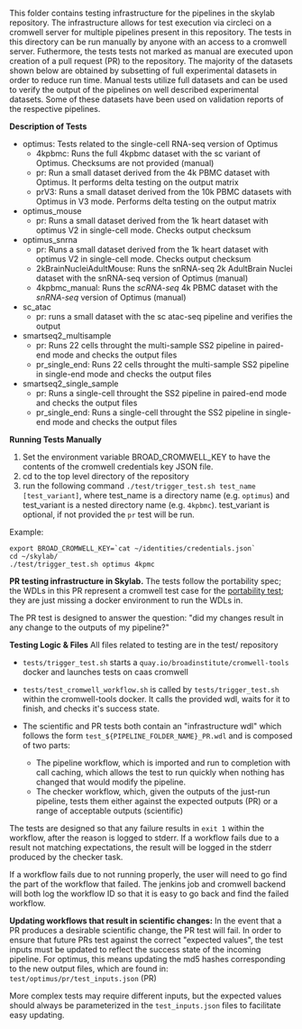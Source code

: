 This folder contains testing infrastructure for the pipelines in the skylab repository. The infrastructure allows for test execution via circleci on a cromwell server for multiple pipelines present in this repository. The tests in this directory can be run manually by anyone with an access to a cromwell server. Futhermore, the tests tests not marked as manual are  executed upon creation of a pull request (PR) to the repository. The majority of the datasets shown below are obtained by subsetting of full experimental datasets in order to reduce run time. Manual tests utilize full datasets and can be used to verify the output of the pipelines on well described experimental datasets. Some of these datasets have been used on validation reports of the respective pipelines.

**Description of Tests**
- optimus: Tests related to the single-cell RNA-seq version of Optimus
  - 4kpbmc: Runs the full 4kpbmc dataset with the sc variant of Optimus. Checksums are not provided (manual)
  - pr: Run a small dataset derived from the 4k PBMC dataset with Optimus. It performs delta testing on the output matrix
  - prV3: Runs a small dataset derived from the 10k PBMC datasets with Optimus in V3 mode. Performs delta testing on the output matrix
- optimus_mouse
  - pr: Runs a small dataset derived from the 1k heart dataset with optimus V2 in single-cell mode. Checks output checksum
- optimus_snrna
  - pr: Runs a small dataset derived from the 1k heart dataset with optimus V2 in single-cell mode. Checks output checksum
  - 2kBrainNucleiAdultMouse: Runs the snRNA-seq 2k AdultBrain Nuclei dataset with the snRNA-seq version of Optimus (manual)
  - 4kpbmc_manual: Runs the *scRNA-seq* 4k PBMC dataset with the *snRNA-seq* version of Optimus (manual)
- sc_atac
  - pr: runs a small dataset with the sc atac-seq pipeline and verifies the output
- smartseq2_multisample
  - pr: Runs 22 cells throught the multi-sample SS2 pipeline in paired-end mode and checks the output files
  - pr_single_end: Runs 22 cells throught the multi-sample SS2 pipeline in single-end mode and checks the output files
- smartseq2_single_sample
  - pr: Runs a single-cell throught the SS2 pipeline in paired-end mode and checks the output files
  - pr_single_end: Runs a single-cell throught the SS2 pipeline in single-end mode and checks the output files

**Running Tests Manually**
1) Set the environment variable BROAD_CROMWELL_KEY to have the contents of the cromwell credentials key JSON file.
2) cd to the top level directory of the repository
3) run the following command ```./test/trigger_test.sh test_name [test_variant]```, where test_name is a directory name (e.g. ```optimus```) and test_variant is a nested directory name (e.g. ```4kpbmc```). test_variant is optional, if not provided the ```pr``` test will be run.

Example:
```
export BROAD_CROMWELL_KEY=`cat ~/identities/credentials.json`
cd ~/skylab/
./test/trigger_test.sh optimus 4kpmc
```

**PR testing infrastructure in Skylab.**
The tests follow the portability spec; the WDLs in this PR represent a cromwell test case for the [portability test](https://docs.google.com/document/d/1ghLoHMbKOPsndA1WgdSAHm5X82p86ryLBiAt1hz6HuI/edit); they are just missing a docker environment to run the WDLs in. 

The PR test is designed to answer the question: "did my changes result in any change to the outputs of my pipeline?"

**Testing Logic & Files**
All files related to testing are in the test/ repository
- `tests/trigger_test.sh` starts a `quay.io/broadinstitute/cromwell-tools` docker and launches tests on caas cromwell
- `tests/test_cromwell_workflow.sh` is called by `tests/trigger_test.sh` within the cromwell-tools docker. It calls the provided wdl, waits for it to finish, and checks it's success state. 
- The scientific and PR tests both contain an "infrastructure wdl" which follows the form `test_${PIPELINE_FOLDER_NAME}_PR.wdl` and is composed of two parts:

  - The pipeline workflow, which is imported and run to completion with call caching, which allows the test to run quickly when nothing has changed that would modify the pipeline. 
  - The checker workflow, which, given the outputs of the just-run pipeline, tests them either against the expected outputs (PR) or a range of acceptable outputs (scientific) 

The tests are designed so that any failure results in `exit 1` within the workflow, after the reason is logged to stderr. If a workflow fails due to a result not matching expectations, the result will be logged in the stderr produced by the checker task.

If a workflow fails due to not running properly, the user will need to go find the part of the workflow that failed. The jenkins job and cromwell backend will both log the workflow ID so that it is easy to go back and find the failed workflow.

**Updating workflows that result in scientific changes:**
In the event that a PR produces a desirable scientific change, the PR test will fail. In order to ensure that future PRs test against the correct "expected values", the test inputs must be updated to reflect the success state of the incoming pipeline. For optimus, this means updating the md5 hashes corresponding to the new output files, which are found in: 
`test/optimus/pr/test_inputs.json` (PR)

More complex tests may require different inputs, but the expected values should always be parameterized in the `test_inputs.json` files to facilitate easy updating. 
